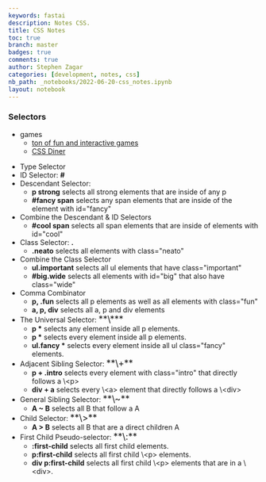 ```yaml
---
keywords: fastai
description: Notes CSS.
title: CSS Notes
toc: true
branch: master
badges: true
comments: true
author: Stephen Zagar
categories: [development, notes, css]
nb_path: _notebooks/2022-06-20-css_notes.ipynb
layout: notebook
---
```


<!--
#################################################
### THIS FILE WAS AUTOGENERATED! DO NOT EDIT! ###
#################################################
# file to edit: _notebooks/2022-06-20-css_notes.ipynb
-->

<div class="container" id="notebook-container">
        
<div class="cell border-box-sizing text_cell rendered"><div class="inner_cell">
<div class="text_cell_render border-box-sizing rendered_html">
<h3 id="Selectors">Selectors<a class="anchor-link" href="#Selectors"> </a></h3><ul>
<li>games<ul>
<li><a href="https://medium.com/geekculture/learn-css-by-playing-games-cf70a79a38">ton of fun and interactive games</a></li>
<li><a href="https://flukeout.github.io/">CSS Diner</a></li>
</ul>
</li>
</ul>

</div>
</div>
</div>
<div class="cell border-box-sizing text_cell rendered"><div class="inner_cell">
<div class="text_cell_render border-box-sizing rendered_html">
<ul>
<li>Type Selector</li>
<li>ID Selector: <strong>#</strong></li>
<li>Descendant Selector:<ul>
<li><strong>p strong</strong> selects all strong elements that are inside of any p</li>
<li><strong>#fancy span</strong> selects any span elements that are inside of the element with id="fancy"</li>
</ul>
</li>
<li>Combine the Descendant &amp; ID Selectors<ul>
<li><strong>#cool span</strong> selects all span elements that are inside of elements with id="cool"</li>
</ul>
</li>
<li>Class Selector: <strong>.</strong><ul>
<li><strong>.neato</strong> selects all elements with class="neato"</li>
</ul>
</li>
<li>Combine the Class Selector<ul>
<li><strong>ul.important</strong> selects all ul elements that have class="important"</li>
<li><strong>#big.wide</strong> selects all elements with id="big" that also have class="wide"</li>
</ul>
</li>
<li>Comma Combinator<ul>
<li><strong>p, .fun</strong> selects all p elements as well as all elements with class="fun"</li>
<li><strong>a, p, div</strong> selects all a, p and div elements</li>
</ul>
</li>
<li>The Universal Selector: <font size="4">**\***</font><ul>
<li><strong>p *</strong> selects any element inside all p elements.</li>
<li><strong>p *</strong> selects every element inside all p elements.</li>
<li><strong>ul.fancy *</strong> selects every element inside all ul class="fancy" elements.</li>
</ul>
</li>
<li>Adjacent Sibling Selector: <font size="4">**\+**</font><ul>
<li><strong>p + .intro</strong> selects every element with class="intro" that directly follows a \&lt;p&gt;</li>
<li><strong>div + a</strong> selects every \&lt;a&gt; element that directly follows a \&lt;div&gt;</li>
</ul>
</li>
<li>General Sibling Selector: <font size="4">**\~**</font><ul>
<li><strong>A ~ B</strong> selects all B that follow a A</li>
</ul>
</li>
<li>Child Selector: <font size="4">**\>**</font><ul>
<li><strong>A &gt; B</strong> selects all B that are a direct children A</li>
</ul>
</li>
<li>First Child Pseudo-selector: <font size="4">**\:**</font><ul>
<li><strong>:first-child</strong> selects all first child elements.</li>
<li><strong>p:first-child</strong> selects all first child \&lt;p&gt; elements.</li>
<li><strong>div p:first-child</strong> selects all first child \&lt;p&gt; elements that are in a \&lt;div&gt;.</li>
</ul>
</li>
</ul>

</div>
</div>
</div>
</div>
 

